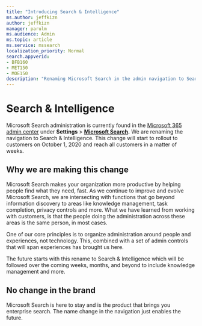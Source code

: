```yaml
---
title: "Introducing Search & Intelligence"
ms.author: jeffkizn
author: jeffkizn
manager: parulm
ms.audience: Admin
ms.topic: article
ms.service: mssearch
localization_priority: Normal
search.appverid:
- BFB160
- MET150
- MOE150
description: "Renaming Microsoft Search in the admin navigation to Search & Intelligence"
---
```

# Search & Intelligence

Microsoft Search administration is currently found in the  [Microsoft 365 admin center](https://admin.microsoft.com) under **Settings** > **[Microsoft Search](https://admin.microsoft.com/Adminportal/Home#/MicrosoftSearch).** We are renaming the navigation to Search & Intelligence. This change will start to rollout to customers on October 1, 2020 and reach all customers in a matter of weeks.

## Why we are making this change

Microsoft Search makes your organization more productive by helping people find what they need, fast. As we continue to improve and evolve Microsoft Search, we are intersecting with functions that go beyond information discovery to areas like knowledge management, task completion, privacy controls and more.
What we have learned from working with customers, is that the people doing the administration across these areas is the same person, in most cases.

One of our core principles is to organize administration around people and experiences, not technology. This, combined with a set of admin controls that will span experiences has brought us here.

The future starts with this rename to Search & Intelligence which will be followed over the coming weeks, months, and beyond to include knowledge management and more.

## No change in the brand

Microsoft Search is here to stay and is the product that brings you enterprise search. The name change in the navigation just enables the future.
